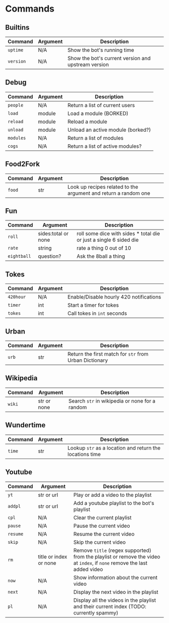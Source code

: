  # Commands
 ## Builtins
| Command | Argument | Description                                         |
|---------|----------|-----------------------------------------------------|
| `uptime`    | N/A      | Show the bot's running time                         |
| `version`  | N/A      | Show the bot's current version and upstream version |
## Debug
| Command  | Argument | Description                    |
| ------   | -------- | ----------                     |
| `people` | N/A      | Return a list of current users |
|    `load` | module   | Load a module (BORKED)          |
|     `reload` | module   |  Reload a module               |
|   `unload` |  module  |     Unload an active module (borked?) |
| `modules` |  N/A     |  Return a list of modules      |
|  `cogs`   |    N/A   |  Return a list of active modules? |
## Food2Fork
| Command | Argument | Description |
| ------  | -------- | ----------  |
| `food`    |  str     | Look up recipes related to the argument and return a random one |
## Fun
| Command     | Argument            | Description                                                        |
| ------      | --------            | ----------                                                         |
| `roll`      | sides:total or none | roll some dice with sides * total die or just a single 6 sided die |
| `rate`      | string              | rate a thing 0 out of 10                                           |
| `eightball` | question?           |  Ask the 8ball a thing                                             |
## Tokes
| Command   | Argument | Description                             |
| ------    | -------- | ----------                              |
| `420hour` | N/A      | Enable/Disable hourly 420 notifications |
| `timer`   | int      | Start a timer for tokes                 |
| `tokes`   | int      | Call tokes in `int` seconds             |
## Urban
| Command | Argument | Description |
| ------  | -------- | ----------  |
| `urb`     |  str     |  Return the first match for `str` from Urban Dictionary |
## Wikipedia
| Command | Argument    | Description                                    |
| ------  | --------    | ----------                                     |
| `wiki`  | str or none | Search `str` in wikipedia or none for a random |
## Wundertime
| Command | Argument | Description                                              |
| ------  | -------- | ----------                                               |
| `time`  | str      | Lookup `str` as a location and return the locations time |
## Youtube
| Command  | Argument               | Description                                                                                                              |
| ------   | --------               | ----------                                                                                                               |
| `yt`     | str or url             | Play or add a video to the playlist                                                                                      |
| `addpl`  | str or url             | Add a youtube playlist to the bot's playlist                                                                             |
| `cpl`    | N/A                    | Clear the current playlist                                                                                               |
| `pause`  | N/A                    | Pause the current video                                                                                                  |
| `resume` | N/A                    | Resume the current video                                                                                                 |
| `skip`   | N/A                    | Skip the current video                                                                                                   |
| `rm`     | title or index or none | Remove `title` (regex supported) from the playlist or remove the video at `index`, if `none` remove the last added video |
| `now`    | N/A                    | Show information about the current video                                                                                 |
|   `next`  |  N/A                   | Display the next video in the playlist                                                                                   |
|     `pl`   | N/A                    |  Display all the videos in the playlist and their current index (TODO: currently spammy)                                    |

